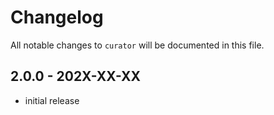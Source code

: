 # Changelog

All notable changes to `curator` will be documented in this file.

## 2.0.0 - 202X-XX-XX

- initial release
